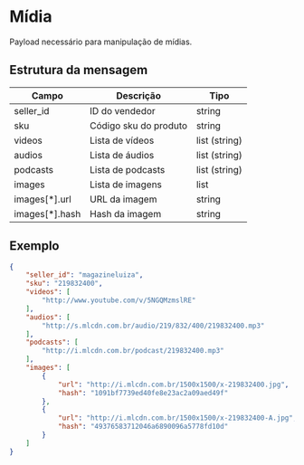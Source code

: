 # Mídia

Payload necessário para manipulação de mídias.

## Estrutura da mensagem

| Campo | Descrição | Tipo |
|----------|-----------|---------|
| seller_id | ID do vendedor | string |
| sku | Código sku do produto | string |
| videos | Lista de vídeos | list (string) |
| audios | Lista de áudios | list (string) |
| podcasts | Lista de podcasts | list (string) |
| images | Lista de imagens | list |
| images[*].url | URL da imagem | string |
| images[*].hash | Hash da imagem | string |

## Exemplo

```json
{ 
    "seller_id": "magazineluiza",
    "sku": "219832400",
    "videos": [
        "http://www.youtube.com/v/5NGQMzmslRE"
    ],
    "audios": [
        "http://s.mlcdn.com.br/audio/219/832/400/219832400.mp3"
    ],
    "podcasts": [
        "http://i.mlcdn.com.br/podcast/219832400.mp3"
    ],
    "images": [
        {
            "url": "http://i.mlcdn.com.br/1500x1500/x-219832400.jpg",
            "hash": "1091bf7739ed40fe8e23ac2a09aed49f"
        },
        {
            "url": "http://i.mlcdn.com.br/1500x1500/x-219832400-A.jpg",
            "hash": "49376583712046a6890096a5778fd10d"
        }
    ]
}
```
